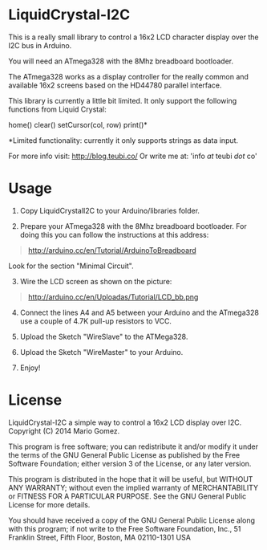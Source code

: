 LiquidCrystal-I2C
=================

This is a really small library to control a 16x2 LCD
character display over the I2C bus in Arduino.

You will need an ATmega328 with the 8Mhz breadboard bootloader.

The ATmega328 works as a display controller for the really
common and available 16x2 screens based on the HD44780 parallel
interface.

This library is currently a little bit limited. It only support
the following functions from Liquid Crystal:

home()
clear()
setCursor(col, row)
print()*

*Limited functionality: currently it only supports strings as
data input.

For more info visit: http://blog.teubi.co/
Or write me at: 'info _at_ teubi *dot* co'

Usage
================

1. Copy LiquidCrystalI2C to your Arduino/libraries folder.

2. Prepare your ATmega328 with the 8Mhz breadboard bootloader. For
doing this you can follow the instructions at this address:

> http://arduino.cc/en/Tutorial/ArduinoToBreadboard

Look for the section "Minimal Circuit".

3. Wire the LCD screen as shown on the picture:

> http://arduino.cc/en/Uploadas/Tutorial/LCD_bb.png

4. Connect the lines A4 and A5 between your Arduino and the
ATmega328 use a couple of 4.7K pull-up resistors to VCC.

5. Upload the Sketch "WireSlave" to the ATMega328.

6. Upload the Sketch "WireMaster" to your Arduino.

7. Enjoy!


License
=================

LiquidCrystal-I2C a simple way to control a 16x2 LCD display over I2C.
Copyright (C) 2014 Mario Gomez.

This program is free software; you can redistribute it and/or modify
it under the terms of the GNU General Public License as published by
the Free Software Foundation; either version 3 of the License, or
any later version.

This program is distributed in the hope that it will be useful,
but WITHOUT ANY WARRANTY; without even the implied warranty of
MERCHANTABILITY or FITNESS FOR A PARTICULAR PURPOSE. See the
GNU General Public License for more details.

You should have received a copy of the GNU General Public License
along with this program; if not write to the Free Software Foundation,
Inc., 51 Franklin Street, Fifth Floor, Boston, MA 02110-1301 USA


